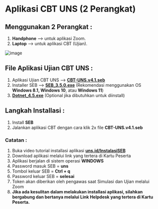 # Aplikasi CBT UNS (2 Perangkat)

## Menggunakan 2 Perangkat :
1.  **Handphone** --> untuk aplikasi Zoom.
2. **Laptop** --> untuk aplikasi CBT (Ujian).

![image](https://user-images.githubusercontent.com/15359262/173980129-5f510747-23a8-4b92-90fc-0b08d9c6caa3.png)

## File Aplikasi Ujian CBT UNS :

1. Aplikasi Ujian CBT UNS --> **[CBT-UNS.v4.1.seb](https://github.com/muhammadnahar/cbt-uns2/releases/download/file-cbt2/CBT-UNS.v4.1.seb)**
2. Installer SEB --> **[SEB_3.5.0.exe](https://github.com/muhammadnahar/cbt-uns2/releases/download/file-cbt2/SEB_3.5.0.exe)** (Rekomendasi menggunakan OS **Windows 8.1, Windows 10**, atau **Windows 11**) 
3. **[Dotnet_4.5.exe](https://github.com/muhammadnahar/cbt-uns2/releases/download/file-cbt2/dotnet_4.5.exe)** (Optional jika dibutuhkan untuk diinstall)


## Langkah Installasi :

1. Install **SEB**
2. Jalankan aplikasi CBT dengan cara klik 2x file **CBT-UNS.v4.1.seb**

### Catatan :

1. Buka video tutorial installasi aplikasi **[uns.id/InstalasiSEB](http://uns.id/InstalasiSEB)**
2. Download aplikasi melalui link yang tertera di Kartu Peserta
3. Aplikasi berjalan di sistem operasi **WINDOWS**
4. Password masuk SEB = **uns**
5. Tombol keluar SEB = **Ctrl + q**
6. Password keluar SEB = **selesai**
7. Token akan diberikan oleh pengawas saat Simulasi dan Ujian melalui Zoom
8. **Jika ada kesulitan dalam melakukan installasi aplikasi, silahkan bergabung dan bertanya melalui Link Helpdesk yang tertera di Kartu Peserta.**
